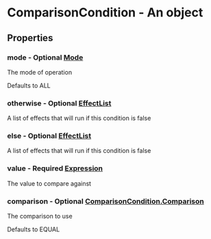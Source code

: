 

# ComparisonCondition - An object



## Properties



### mode - Optional [Mode](Mode)



 The mode of operation



Defaults to ALL



### otherwise - Optional [EffectList](EffectList)



 A list of effects that will run if this condition is false



### else - Optional [EffectList](EffectList)



 A list of effects that will run if this condition is false



### value - Required [Expression](Expression)



 The value to compare against



### comparison - Optional [ComparisonCondition.Comparison](ComparisonCondition.Comparison)



 The comparison to use



Defaults to EQUAL

